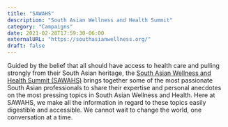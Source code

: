 ```yaml
---
title: "SAWAHS"
description: "South Asian Wellness and Health Summit"
category: "Campaigns"
date: 2021-02-28T17:59:30-06:00
externalURL: "https://southasianwellness.org/"
draft: false
---
```

Guided by the belief that all should have access to health care and pulling strongly from their South Asian heritage, the [South Asian Wellness and Health Summit (SAWAHS)](https://southasianwellness.org/) brings together some of the most passionate South Asian professionals to share their expertise and personal anecdotes on the most pressing topics in South Asian Wellness and Health. Here at SAWAHS, we make all the information in regard to these topics easily digestible and accessible. We cannot wait to change the world, one conversation at a time. 